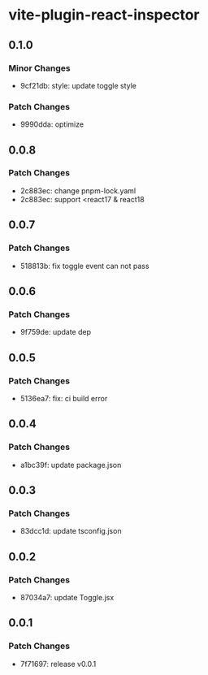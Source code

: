 # vite-plugin-react-inspector

## 0.1.0

### Minor Changes

- 9cf21db: style: update toggle style

### Patch Changes

- 9990dda: optimize

## 0.0.8

### Patch Changes

- 2c883ec: change pnpm-lock.yaml
- 2c883ec: support <react17 & react18

## 0.0.7

### Patch Changes

- 518813b: fix toggle event can not pass

## 0.0.6

### Patch Changes

- 9f759de: update dep

## 0.0.5

### Patch Changes

- 5136ea7: fix: ci build error

## 0.0.4

### Patch Changes

- a1bc39f: update package.json

## 0.0.3

### Patch Changes

- 83dcc1d: update tsconfig.json

## 0.0.2

### Patch Changes

- 87034a7: update Toggle.jsx

## 0.0.1

### Patch Changes

- 7f71697: release v0.0.1
